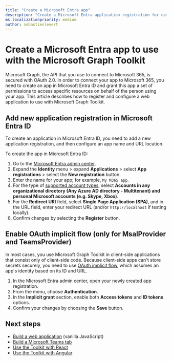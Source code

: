 ```yaml
---
title: "Create a Microsoft Entra app"
description: "Create a Microsoft Entra application registration for communicating with Microsoft 365"
ms.localizationpriority: medium
author: sebastienlevert
---
```


# Create a Microsoft Entra app to use with the Microsoft Graph Toolkit

Microsoft Graph, the API that you use to connect to Microsoft 365, is secured with OAuth 2.0. In order to connect your app to Microsoft 365, you need to create an app in Microsoft Entra ID and grant this app a set of permissions to access specific resources on behalf of the person using your app. This article describes how to register and configure a web application to use with Microsoft Graph Toolkit.

<a name='add-new-application-registration-in-azure-active-directory'></a>

## Add new application registration in Microsoft Entra ID

To create an application in Microsoft Entra ID, you need to add a new application registration, and then configure an app name and URL location.

To create the app in Microsoft Entra ID:

1. Go to the [Microsoft Entra admin center](https://entra.microsoft.com).
1. Expand the **Identity** menu > expand **Applications** > select **App registrations** > select the **New registration** button.
1. Enter the name for your app; for example, `My M365 app`.
1. For the type of [supported account types](/azure/active-directory/develop/single-and-multi-tenant-apps#who-can-sign-in-to-your-app), select **Accounts in any organizational directory (Any Azure AD directory - Multitenant) and personal Microsoft accounts (e.g. Skype, Xbox)**.
1. For the **Redirect URI** field, select **Single Page Application (SPA)**, and in the URL field, enter your redirect URL (and/or `http://localhost` if testing locally).
1. Confirm changes by selecting the **Register** button.

## Enable OAuth implicit flow (only for MsalProvider and TeamsProvider)

In most cases, you use Microsoft Graph Toolkit in client-side applications that consist only of client-side code. Because client-side apps can't store secrets securely, you need to use [OAuth implicit flow](/azure/active-directory/develop/v2-oauth2-implicit-grant-flow?WT.mc_id=m365-10340-wmastyka), which assumes an app's identity based on its ID and URL.

1. In the Microsoft Entra admin center, open your newly created app registration.
1. From the menu, choose **Authentication**.
1. In the **Implicit grant** section, enable both **Access tokens** and **ID tokens** options.
1. Confirm your changes by choosing the **Save** button.

## Next steps

- [Build a web application](./build-a-web-app.md) (vanilla JavaScript)
- [Build a Microsoft Teams tab](./build-a-microsoft-teams-tab.md)
- [Use the Toolkit with React](./use-toolkit-with-react.md)
- [Use the Toolkit with Angular](./use-toolkit-with-angular.md)
